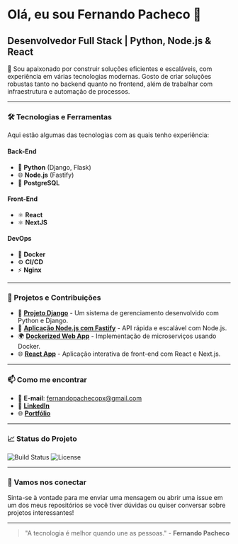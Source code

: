 # Olá, eu sou Fernando Pacheco 👋

## Desenvolvedor Full Stack | Python, Node.js & React

🚀 Sou apaixonado por construir soluções eficientes e escaláveis, com experiência em várias tecnologias modernas. Gosto de criar soluções robustas tanto no backend quanto no frontend, além de trabalhar com infraestrutura e automação de processos.

---

### 🛠️ Tecnologias e Ferramentas

Aqui estão algumas das tecnologias com as quais tenho experiência:

#### **Back-End**
- 🐍 **Python** (Django, Flask)
- 🌐 **Node.js** (Fastify)
- 🐘 **PostgreSQL**

#### **Front-End**
- ⚛️ **React**
- ⚛️ **NextJS**

#### **DevOps**
- 🐳 **Docker**
- ⚙️ **CI/CD**
- ⚡ **Nginx**

---

### 💼 Projetos e Contribuições

- 🔧 [**Projeto Django**](#) - Um sistema de gerenciamento desenvolvido com Python e Django.
- 🚀 [**Aplicação Node.js com Fastify**](#) - API rápida e escalável com Node.js.
- 🌍 [**Dockerized Web App**](#) - Implementação de microserviços usando Docker.
- 🌐 [**React App**](#) - Aplicação interativa de front-end com React e Next.js.

---

### 📫 Como me encontrar

- 📧 **E-mail**: fernandopachecopx@gmail.com
- 💼 [**LinkedIn**](https://www.linkedin.com/in/fernando-pacheco-px/)
- 🌐 [**Portfólio**](https://meuportfolio.com)

---

### 📈 Status do Projeto

![Build Status](https://img.shields.io/travis/fernandopacheco/projeto.svg)
![License](https://img.shields.io/badge/license-MIT-blue.svg)

---

### 🔗 Vamos nos conectar

Sinta-se à vontade para me enviar uma mensagem ou abrir uma issue em um dos meus repositórios se você tiver dúvidas ou quiser conversar sobre projetos interessantes!

---

> "A tecnologia é melhor quando une as pessoas." - **Fernando Pacheco**
